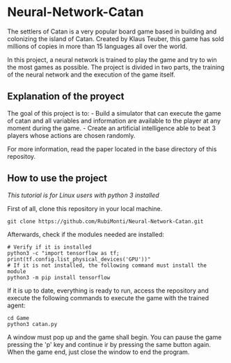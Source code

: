 # Neural-Network-Catan
The settlers of Catan is a very popular board game based in building and colonizing the island of Catan. Created by Klaus Teuber, this game has sold millions of copies in more than 15 languages all over the world.

In this project, a neural network is trained to play the game and try to win the most games as possible. The project is divided in two parts, the training of the neural network and the execution of the game itself. 

## Explanation of the proyect

The goal of this project is to:
    - Build a simulator that can execute the game of catan and all variables and information are available to the player at any moment during the game.
    - Create an artificial intelligence able to beat 3 players whose actions are chosen randomly.

For more information, read the paper located in the base directory of this repositoy.

## How to use the project

*This tutorial is for Linux users with python 3 installed*

First of all, clone this repository in your local machine.

```
git clone https://github.com/RubiMonti/Neural-Network-Catan.git
```

Afterwards, check if the modules needed are installed:
```
# Verify if it is installed
python3 -c "import tensorflow as tf; print(tf.config.list_physical_devices('GPU'))"
# If it is not installed, the following command must install the module
python3 -m pip install tensorflow
```

If it is up to date, everything is ready to run, access the repository and execute the following commands to execute the game with the trained agent:

```
cd Game
python3 catan.py
```

A window must pop up and the game shall begin. You can pause the game pressing the 'p' key and continue ir by pressing the same button again. When the game end, just close the window to end the program.